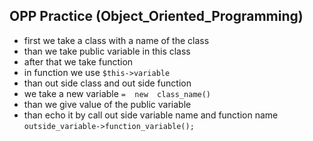 ## OPP Practice (Object_Oriented_Programming)
- first we take a class with a name of the class
- than we take public variable in this class
- after that we take function 
- in function we use `$this->variable` 
- than out side class and out side function 
- we take a new variable `=  new  class_name()`
- than we give value of the public variable 
- than echo it by call out side variable name and function name `outside_variable->function_variable();`
